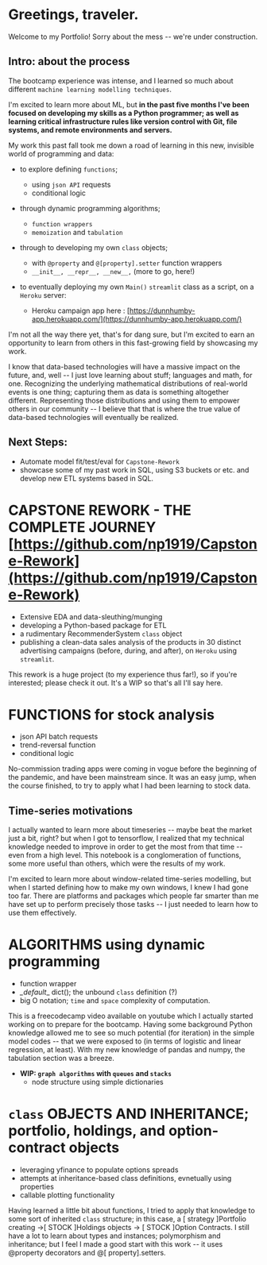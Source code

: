 # Greetings, traveler. 

Welcome to my Portfolio! Sorry about the mess -- we're under construction. 

## Intro: about the process
The bootcamp experience was intense, and I learned so much about different `machine learning modelling techniques`. 

I'm excited to learn more about ML, but **in the past five months I've been focused on developing my skills as a Python programmer; as well as learning critical infrastructure rules like version control with Git, file systems, and remote environments and servers.**

My work this past fall took me down a road of learning in this new, invisible world of programming and data:

- to explore defining `functions`;
	- using `json API` requests
	- conditional logic

- through dynamic programming algorithms;
	- `function wrappers`
	- `memoization` and `tabulation`

- through to developing my own `class` objects;
	- with `@property` and `@[property].setter` function wrappers
	- `__init__, __repr__, __new__,` (more to go, here!)

- to eventually deploying my own `Main()` `streamlit` class as a script, on a `Heroku` server:
	- Heroku campaign app here : [https://dunnhumby-app.herokuapp.com/](https://dunnhumby-app.herokuapp.com/)

I'm not all the way there yet, that's for dang sure, but I'm excited to earn an opportunity to learn from others in this fast-growing field by showcasing my work.

I know that data-based technologies will have a massive impact on the future, and, well -- I just love learning about stuff; languages and math, for one. Recognizing the underlying mathematical distributions of real-world events is one thing; capturing them as data is something altogether different. Representing those distributions and using them to empower others in our community -- I believe that that is where the true value of data-based technologies will eventually be realized. 

## Next Steps:
- Automate model fit/test/eval for `Capstone-Rework`
- showcase some of my past work in SQL, using S3 buckets or etc. and develop new ETL systems based in SQL.

# CAPSTONE REWORK - THE COMPLETE JOURNEY [https://github.com/np1919/Capstone-Rework](https://github.com/np1919/Capstone-Rework)
- Extensive EDA and data-sleuthing/munging
- developing a Python-based package for ETL
- a rudimentary RecommenderSystem `class` object
- publishing a clean-data sales analysis of the products in 30 distinct advertising campaigns (before, during, and after), on `Heroku` using `streamlit`. 
 
 This rework is a huge project (to my experience thus far!), so if you're interested; please check it out. It's a WIP so that's all I'll say here. 

# FUNCTIONS for stock analysis
- json API batch requests 
- trend-reversal function
- conditional logic 

No-commission trading apps were coming in vogue before the beginning of the pandemic, and have been mainstream since. It was an easy jump, when the course finished, to try to apply what I had been learning to stock data.

## Time-series motivations
I actually wanted to learn more about timeseries -- maybe beat the market just a bit, right? but when I got to tensorflow, I realized that my technical knowledge needed to improve in order to get the most from that time -- even from a high level. This notebook is a conglomeration of functions, some more useful than others, which were the results of my work. 

I'm excited to learn more about window-related time-series modelling, but when I started defining how to make my own windows, I knew I had gone too far. There are platforms and packages which people far smarter than me have set up to perform precisely those tasks -- I just needed to learn how to use them effectively. 

# ALGORITHMS using dynamic programming
- function wrapper
- _\_default__ dict(); the unbound `class` definition (?)
- big O notation; `time` and `space` complexity of computation.
    
This is a freecodecamp video available on youtube which I actually started working on to prepare for the bootcamp. Having some background Python knowledge allowed me to see so much potential (for iteration) in the simple model codes -- that we were exposed to (in terms of logistic and linear regression, at least). With my new knowledge of pandas and numpy, the tabulation section was a breeze.

- **WIP: `graph algorithms` with `queues` and `stacks`**
    - node structure using simple dictionaries 

# `class` OBJECTS AND INHERITANCE; portfolio, holdings, and option-contract objects
- leveraging yfinance to populate options spreads
- attempts at inheritance-based class definitions, evnetually using properties
- callable plotting functionality

Having learned a little bit about functions, I tried to apply that knowledge to some sort of inherited `class` structure; in this case, a [ strategy ]Portfolio creating ->[ STOCK ]Holdings objects -> [ STOCK ]Option Contracts. I still have a lot to learn about types and instances; polymorphism and inheritance; but I feel I made a good start with this work -- it uses @property decorators and @[ property].setters. 
